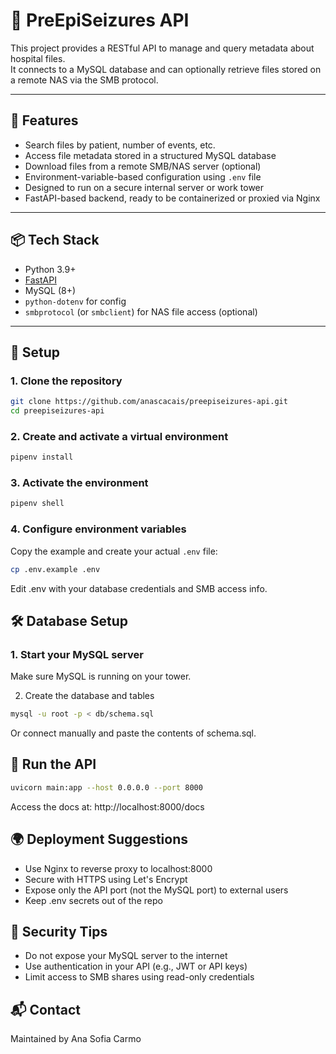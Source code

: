 # 🏥 PreEpiSeizures API

This project provides a RESTful API to manage and query metadata about hospital files.  
It connects to a MySQL database and can optionally retrieve files stored on a remote NAS via the SMB protocol.

---

## 🚀 Features

- Search files by patient, number of events, etc.
- Access file metadata stored in a structured MySQL database
- Download files from a remote SMB/NAS server (optional)
- Environment-variable-based configuration using `.env` file
- Designed to run on a secure internal server or work tower
- FastAPI-based backend, ready to be containerized or proxied via Nginx

---

## 📦 Tech Stack

- Python 3.9+
- [FastAPI](https://fastapi.tiangolo.com/)
- MySQL (8+)
- `python-dotenv` for config
- `smbprotocol` (or `smbclient`) for NAS file access (optional)

---

## 🔧 Setup

### 1. Clone the repository

```bash
git clone https://github.com/anascacais/preepiseizures-api.git
cd preepiseizures-api
```

### 2. Create and activate a virtual environment

```bash
pipenv install
```

### 3. Activate the environment

```bash
pipenv shell
```

### 4. Configure environment variables

Copy the example and create your actual `.env` file:

```bash
cp .env.example .env
```

Edit .env with your database credentials and SMB access info.

## 🛠️ Database Setup

### 1. Start your MySQL server

Make sure MySQL is running on your tower.

2. Create the database and tables

```bash
mysql -u root -p < db/schema.sql
```

Or connect manually and paste the contents of schema.sql.

## 🚀 Run the API

```bash
uvicorn main:app --host 0.0.0.0 --port 8000
```

Access the docs at: http://localhost:8000/docs

## 🌍 Deployment Suggestions

- Use Nginx to reverse proxy to localhost:8000
- Secure with HTTPS using Let's Encrypt
- Expose only the API port (not the MySQL port) to external users
- Keep .env secrets out of the repo

## 🔐 Security Tips

- Do not expose your MySQL server to the internet
- Use authentication in your API (e.g., JWT or API keys)
- Limit access to SMB shares using read-only credentials

## 📬 Contact

Maintained by Ana Sofia Carmo
